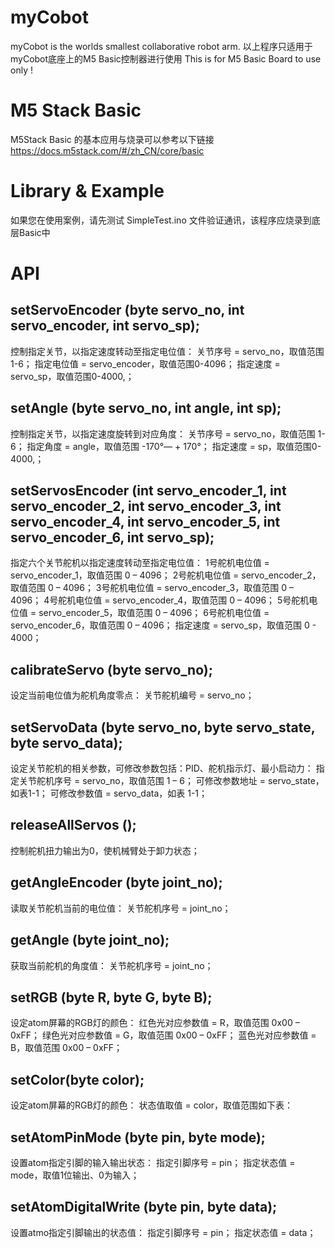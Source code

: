 # myCobot
myCobot is the worlds smallest collaborative robot arm. 
以上程序只适用于myCobot底座上的M5 Basic控制器进行使用
This is for M5 Basic Board to use only !

# M5 Stack Basic
M5Stack Basic 的基本应用与烧录可以参考以下链接
https://docs.m5stack.com/#/zh_CN/core/basic

# Library & Example 
如果您在使用案例，请先测试 SimpleTest.ino 文件验证通讯，该程序应烧录到底层Basic中

# API
## setServoEncoder (byte servo_no, int servo_encoder, int servo_sp);
控制指定关节，以指定速度转动至指定电位值：
关节序号 = servo_no，取值范围 1-6；
指定电位值 = servo_encoder，取值范围0-4096；
指定速度 = servo_sp，取值范围0-4000,；

## setAngle (byte servo_no, int angle, int sp);
控制指定关节，以指定速度旋转到对应角度：
关节序号 = servo_no，取值范围 1-6；
指定角度 = angle，取值范围 -170°— + 170°；
指定速度 = sp，取值范围0-4000,；

## setServosEncoder (int servo_encoder_1, int servo_encoder_2, int servo_encoder_3, int servo_encoder_4, int servo_encoder_5, int servo_encoder_6, int servo_sp);
指定六个关节舵机以指定速度转动至指定电位值：
1号舵机电位值 = servo_encoder_1，取值范围 0 – 4096；
2号舵机电位值 = servo_encoder_2，取值范围 0 – 4096；
3号舵机电位值 = servo_encoder_3，取值范围 0 – 4096；
4号舵机电位值 = servo_encoder_4，取值范围 0 – 4096；
5号舵机电位值 = servo_encoder_5，取值范围 0 – 4096；
6号舵机电位值 = servo_encoder_6，取值范围 0 – 4096；
指定速度 = servo_sp，取值范围 0 - 4000；

## calibrateServo (byte servo_no);
设定当前电位值为舵机角度零点：
关节舵机编号 = servo_no；

## setServoData (byte servo_no, byte servo_state, byte servo_data);
设定关节舵机的相关参数，可修改参数包括：PID、舵机指示灯、最小启动力：
指定关节舵机序号 = servo_no，取值范围 1 – 6；
可修改参数地址 = servo_state，如表1-1；
可修改参数值 = servo_data，如表 1-1；



## releaseAllServos ();

控制舵机扭力输出为0，使机械臂处于卸力状态；

## getAngleEncoder (byte joint_no);

读取关节舵机当前的电位值：
关节舵机序号 = joint_no；

## getAngle (byte joint_no);

获取当前舵机的角度值：
关节舵机序号 = joint_no；

## setRGB (byte R, byte G, byte B);

设定atom屏幕的RGB灯的颜色：
红色光对应参数值 = R，取值范围 0x00 – 0xFF；
绿色光对应参数值 = G，取值范围 0x00 – 0xFF；
蓝色光对应参数值 = B，取值范围 0x00 – 0xFF；

## setColor(byte color);
设定atom屏幕的RGB灯的颜色：
状态值取值 = color，取值范围如下表：

## setAtomPinMode (byte pin, byte mode);
设置atom指定引脚的输入输出状态：
指定引脚序号 = pin；
指定状态值 = mode，取值1位输出、0为输入；

## setAtomDigitalWrite (byte pin, byte data);
设置atmo指定引脚输出的状态值：
指定引脚序号 = pin；
指定状态值 = data；

